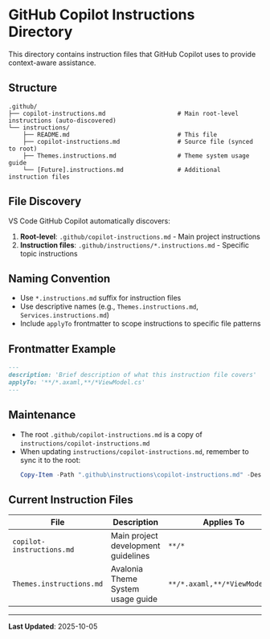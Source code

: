 # GitHub Copilot Instructions Directory

This directory contains instruction files that GitHub Copilot uses to provide context-aware assistance.

## Structure

```
.github/
├── copilot-instructions.md                    # Main root-level instructions (auto-discovered)
└── instructions/
    ├── README.md                              # This file
    ├── copilot-instructions.md                # Source file (synced to root)
    ├── Themes.instructions.md                 # Theme system usage guide
    └── [Future].instructions.md               # Additional instruction files
```

## File Discovery

VS Code GitHub Copilot automatically discovers:

1. **Root-level**: `.github/copilot-instructions.md` - Main project instructions
2. **Instruction files**: `.github/instructions/*.instructions.md` - Specific topic instructions

## Naming Convention

- Use `*.instructions.md` suffix for instruction files
- Use descriptive names (e.g., `Themes.instructions.md`, `Services.instructions.md`)
- Include `applyTo` frontmatter to scope instructions to specific file patterns

## Frontmatter Example

```markdown
---
description: 'Brief description of what this instruction file covers'
applyTo: '**/*.axaml,**/*ViewModel.cs'
---
```

## Maintenance

- The root `.github/copilot-instructions.md` is a copy of `instructions/copilot-instructions.md`
- When updating `instructions/copilot-instructions.md`, remember to sync it to the root:
  ```powershell
  Copy-Item -Path ".github\instructions\copilot-instructions.md" -Destination ".github\copilot-instructions.md" -Force
  ```

## Current Instruction Files

| File | Description | Applies To |
|------|-------------|------------|
| `copilot-instructions.md` | Main project development guidelines | `**/*` |
| `Themes.instructions.md` | Avalonia Theme System usage guide | `**/*.axaml,**/*ViewModel.cs` |

---

**Last Updated**: 2025-10-05
